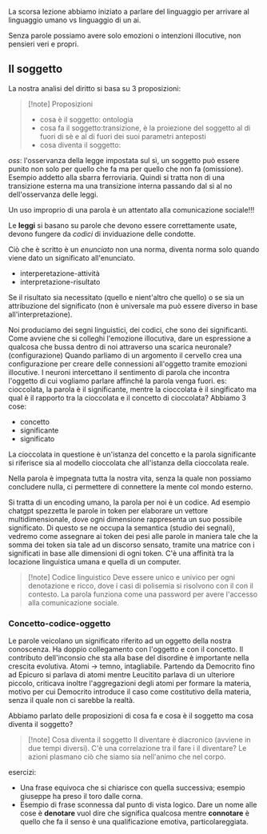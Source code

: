 La scorsa lezione abbiamo iniziato a parlare del linguaggio per arrivare al linguaggio umano vs linguaggio di un ai.

Senza parole possiamo avere solo emozioni o intenzioni illocutive, non pensieri veri e propri. 

## Il soggetto
La nostra analisi del diritto si basa su 3 proposizioni:

>[!note] Proposizioni
>- cosa è il soggetto: ontologia
>- cosa fa il soggetto:transizione, è la proiezione del soggetto al di fuori di sè e al di fuori dei suoi parametri anteposti
>- cosa diventa il soggetto:

*oss*: l'osservanza della legge impostata sul sì, un soggetto può essere punito non solo per quello che fa ma per quello che non fa (omissione). Esempio addetto alla sbarra ferroviaria. Quindi si tratta non di una transizione esterna ma una transizione interna passando dal sì al no dell'osservanza delle leggi.

Un uso improprio di una parola è un attentato alla comunicazione sociale!!!

Le **leggi** si basano su parole che devono essere correttamente usate, devono fungere da *codici* di inviduazione delle condotte.

Ciò che è scritto è un *enunciato* non una norma, diventa norma solo quando viene dato un significato all'enunciato.

- interperetazione-attività
- interpretazione-risultato

Se il risultato sia necessitato (quello e nient'altro che quello) o se sia un attribuzione del significato (non è universale ma può essere diverso in base all'interpretazione).

Noi produciamo dei segni linguistici, dei codici, che sono dei significanti.
Come avviene che si colleghi l'emozione illocutiva, dare un espressione a qualcosa che bussa dentro di noi attraverso una scarica neuronale?
(configurazione) Quando parliamo di un argomento il cervello crea una configurazione per creare delle connessioni all'oggetto tramite emozioni illocutive. I neuroni intercettano il sentimento di parola che incontra l'oggetto di cui vogliamo parlare affinché la parola venga fuori. es: cioccolata, la parola è il significante, mentre la cioccolata è il singificato ma qual è il rapporto tra la cioccolata e il concetto di cioccolata? Abbiamo 3 cose:
- concetto
- significante
- significato

La cioccolata in questione è un'istanza del concetto e la parola significante si riferisce sia al modello cioccolata che all'istanza della cioccolata reale.

Nella parola è impegnata tutta la nostra vita, senza la quale non possiamo concludere nulla, ci permettere di connettere la mente col mondo esterno.

Si tratta di un encoding umano, la parola per noi è un codice. Ad esempio chatgpt spezzetta le parole in token per elaborare un vettore multidimensionale, dove ogni dimensione rappresenta un suo possibile significato. Di questo se ne occupa la semantica (studio dei segnali), vedremo come assegnare ai token dei pesi alle parole in maniera tale che la somma dei token sia tale ad un discorso sensato, tramite una matrice con i significati in base alle dimensioni di ogni token.
C'è una affinità tra la locazione linguistica umana e quella di un computer.

>[!note] Codice linguistico
>Deve essere unico e univico  per ogni denotazione e ricco, dove i casi di polisemia si risolvono con il con il contesto. La parola funziona come una password per avere l'accesso alla comunicazione sociale.

### Concetto-codice-oggetto
Le parole veicolano un significato riferito ad un oggetto della nostra conoscenza. Ha doppio collegamento con l'oggetto e con il concetto.
Il contributo dell'inconsio che sta alla base del disordine è importante nella crescita evolutiva.
Atomi -> temno, intagliabile. Partendo da Democrito fino ad Epicuro si parlava di atomi mentre Leucitito parlava di un ulteriore piccolo, criticava inoltre l'aggregazioni degli atomi per formare la materia, motivo per cui Democrito introduce il caso come costitutivo della materia, senza il quale non ci sarebbe la realtà. 

Abbiamo parlato delle proposizioni di cosa fa e cosa è il soggetto ma cosa diventa il soggetto?

>[!note] Cosa diventa il soggetto
>Il diventare è diacronico (avviene in due tempi diversi). C'è una correlazione tra il fare i il diventare? Le azioni plasmano ciò che siamo sia nell'animo che nel corpo.

esercizi:
- Una frase equivoca che si chiarisce con quella successiva; esempio giuseppe ha preso il toro dalle corna. 
- Esempio di frase sconnessa dal punto di vista logico.
Dare un nome alle cose è **denotare** vuol dire che significa qualcosa mentre **connotare** è quello che fa il senso è una qualificazione emotiva, particolareggiata.



